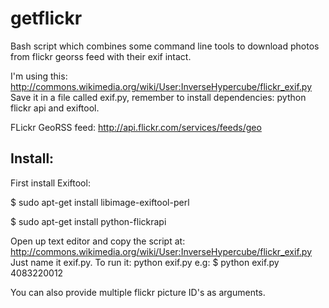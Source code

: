 getflickr
=========

Bash script which combines some command line tools to download photos from flickr georss feed with their exif intact.

I'm using this: http://commons.wikimedia.org/wiki/User:InverseHypercube/flickr_exif.py
Save it in a file called exif.py, remember to install dependencies: python flickr api and exiftool.


FLickr GeoRSS feed: http://api.flickr.com/services/feeds/geo


Install:
--------

First install Exiftool:

$ sudo apt-get install libimage-exiftool-perl 

$ sudo apt-get install python-flickrapi

Open up text editor and copy the script at:
http://commons.wikimedia.org/wiki/User:InverseHypercube/flickr_exif.py
Just name it exif.py. 
To run it: python exif.py <picture ID>
e.g: 
$ python exif.py 4083220012

You can also provide multiple flickr picture ID's as arguments.

